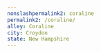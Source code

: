 ```yaml
---
﻿nonslashpermalink2: coraline
permalink2: /coraline/
alley: Coraline
city: Croydon
state: New Hampshire
---
```


